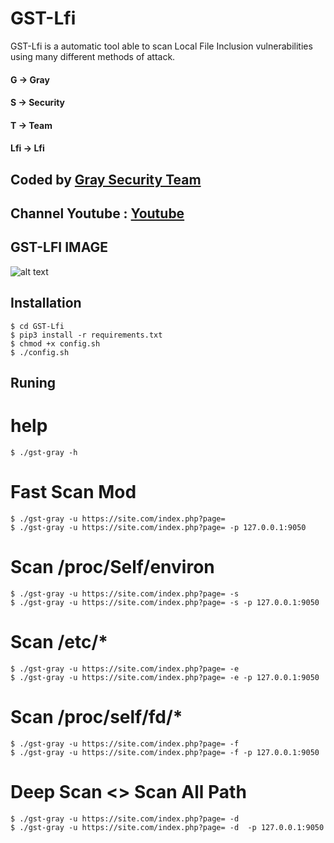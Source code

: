 # GST-Lfi

GST-Lfi is a  automatic tool able to scan  Local File Inclusion vulnerabilities using many different methods of attack.
#### G -> Gray
#### S -> Security
#### T -> Team
#### Lfi -> Lfi
## Coded by [Gray Security Team](https://T.me/S3CURITY_GRAY)
## Channel Youtube : [Youtube](https://www.youtube.com/channel/UC_HF1ArLLeLlj7tTUJfbH-Q/vid)

## GST-LFI IMAGE
![alt text](http://s11.picofile.com/file/8405935042/gst.png "GST-LFI")






## Installation
``` 
$ cd GST-Lfi 
$ pip3 install -r requirements.txt
$ chmod +x config.sh
$ ./config.sh
```
## Runing

# help
```
$ ./gst-gray -h
```
# Fast Scan Mod
```
$ ./gst-gray -u https://site.com/index.php?page=
$ ./gst-gray -u https://site.com/index.php?page= -p 127.0.0.1:9050
```
# Scan /proc/Self/environ
```
$ ./gst-gray -u https://site.com/index.php?page= -s 
$ ./gst-gray -u https://site.com/index.php?page= -s -p 127.0.0.1:9050
```
# Scan /etc/*
```
$ ./gst-gray -u https://site.com/index.php?page= -e
$ ./gst-gray -u https://site.com/index.php?page= -e -p 127.0.0.1:9050
```
# Scan /proc/self/fd/*
```
$ ./gst-gray -u https://site.com/index.php?page= -f
$ ./gst-gray -u https://site.com/index.php?page= -f -p 127.0.0.1:9050
```
# Deep Scan <> Scan All Path
```
$ ./gst-gray -u https://site.com/index.php?page= -d
$ ./gst-gray -u https://site.com/index.php?page= -d  -p 127.0.0.1:9050
``` 

